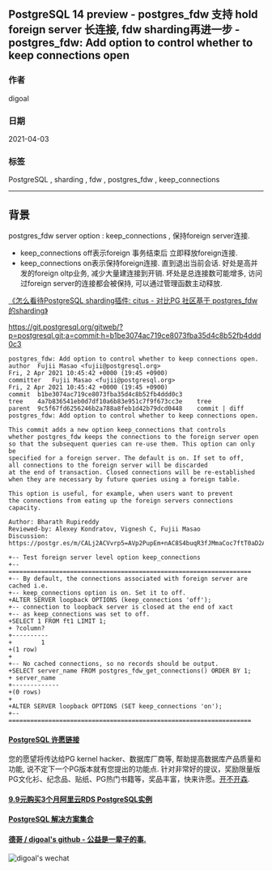 ## PostgreSQL 14 preview - postgres_fdw 支持 hold foreign server 长连接, fdw sharding再进一步 - postgres_fdw: Add option to control whether to keep connections open  
    
### 作者    
digoal    
    
### 日期    
2021-04-03     
    
### 标签    
PostgreSQL , sharding , fdw , postgres_fdw , keep_connections    
    
----    
    
## 背景    
postgres_fdw server option : keep_connections , 保持foreign server连接.   
- keep_connections off表示foreign 事务结束后 立即释放foreign连接.  
- keep_connections on表示保持foreign连接. 直到退出当前会话. 好处是高并发的foreign oltp业务, 减少大量建连接到开销. 坏处是总连接数可能增多, 访问过foreign server的连接都会被保持, 可以通过管理函数主动释放.    
  
[《怎么看待PostgreSQL sharding插件: citus - 对比PG 社区基于 postgres_fdw 的sharding》](../202103/20210325_02.md)    
  
https://git.postgresql.org/gitweb/?p=postgresql.git;a=commit;h=b1be3074ac719ce8073fba35d4c8b52fb4ddd0c3  
  
```  
postgres_fdw: Add option to control whether to keep connections open.  
author	Fujii Masao <fujii@postgresql.org>	  
Fri, 2 Apr 2021 10:45:42 +0000 (19:45 +0900)  
committer	Fujii Masao <fujii@postgresql.org>	  
Fri, 2 Apr 2021 10:45:42 +0000 (19:45 +0900)  
commit	b1be3074ac719ce8073fba35d4c8b52fb4ddd0c3  
tree	4a7b836541eb0d7df10a6b83e951c7f9f673cc3e	tree  
parent	9c5f67fd6256246b2a788a8feb1d42b79dcd0448	commit | diff  
postgres_fdw: Add option to control whether to keep connections open.  
  
This commit adds a new option keep_connections that controls  
whether postgres_fdw keeps the connections to the foreign server open  
so that the subsequent queries can re-use them. This option can only be  
specified for a foreign server. The default is on. If set to off,  
all connections to the foreign server will be discarded  
at the end of transaction. Closed connections will be re-established  
when they are necessary by future queries using a foreign table.  
  
This option is useful, for example, when users want to prevent  
the connections from eating up the foreign servers connections  
capacity.  
  
Author: Bharath Rupireddy  
Reviewed-by: Alexey Kondratov, Vignesh C, Fujii Masao  
Discussion: https://postgr.es/m/CALj2ACVvrp5=AVp2PupEm+nAC8S4buqR3fJMmaCoc7ftT0aD2A@mail.gmail.com  
```  
  
```  
+-- Test foreign server level option keep_connections  
+-- ===================================================================  
+-- By default, the connections associated with foreign server are cached i.e.  
+-- keep_connections option is on. Set it to off.  
+ALTER SERVER loopback OPTIONS (keep_connections 'off');  
+-- connection to loopback server is closed at the end of xact  
+-- as keep_connections was set to off.  
+SELECT 1 FROM ft1 LIMIT 1;  
+ ?column?   
+----------  
+        1  
+(1 row)  
+  
+-- No cached connections, so no records should be output.  
+SELECT server_name FROM postgres_fdw_get_connections() ORDER BY 1;  
+ server_name   
+-------------  
+(0 rows)  
+  
+ALTER SERVER loopback OPTIONS (SET keep_connections 'on');  
+-- ===================================================================  
```  
  
  
#### [PostgreSQL 许愿链接](https://github.com/digoal/blog/issues/76 "269ac3d1c492e938c0191101c7238216")
您的愿望将传达给PG kernel hacker、数据库厂商等, 帮助提高数据库产品质量和功能, 说不定下一个PG版本就有您提出的功能点. 针对非常好的提议，奖励限量版PG文化衫、纪念品、贴纸、PG热门书籍等，奖品丰富，快来许愿。[开不开森](https://github.com/digoal/blog/issues/76 "269ac3d1c492e938c0191101c7238216").  
  
  
#### [9.9元购买3个月阿里云RDS PostgreSQL实例](https://www.aliyun.com/database/postgresqlactivity "57258f76c37864c6e6d23383d05714ea")
  
  
#### [PostgreSQL 解决方案集合](https://yq.aliyun.com/topic/118 "40cff096e9ed7122c512b35d8561d9c8")
  
  
#### [德哥 / digoal's github - 公益是一辈子的事.](https://github.com/digoal/blog/blob/master/README.md "22709685feb7cab07d30f30387f0a9ae")
  
  
![digoal's wechat](../pic/digoal_weixin.jpg "f7ad92eeba24523fd47a6e1a0e691b59")
  
